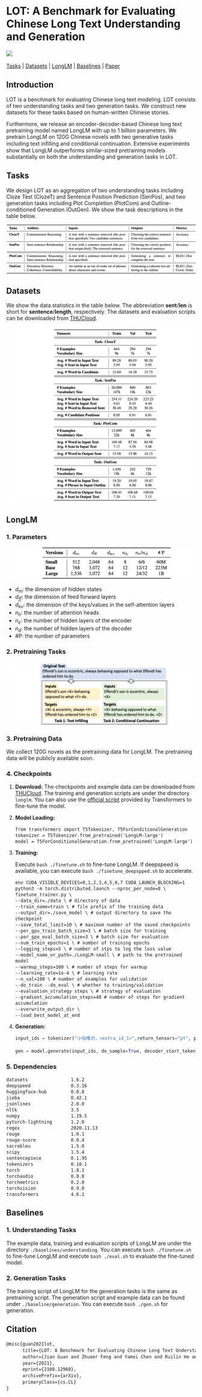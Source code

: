 # LOT: A Benchmark for Evaluating Chinese Long Text Understanding and Generation

![](https://img.shields.io/github/last-commit/thu-coai/LOT-benchmark?color=blue) 

[Tasks](#tasks) | [Datasets](#datasets) | [LongLM](#longlm) | [Baselines](#baselines) | [Paper](https://arxiv.org/abs/2108.12960)

 

## Introduction

LOT is a benchmark for evaluating Chinese long text modeling. LOT consists of two understanding tasks and two generation tasks. We construct new datasets for these tasks based on human-written Chinese stories. 

Furthermore, we release an encoder-decoder-based Chinese long text pretraining model named LongLM with up to 1 billion parameters. We pretrain LongLM on 120G Chinese novels with two generative tasks including text inﬁlling and conditional continuation. Extensive experiments show that LongLM outperforms similar-sized pretraining models substantially on both the understanding and generation tasks in LOT.



## Tasks

We design LOT as an aggregation of two understanding tasks including Cloze Test (ClozeT) and Sentence Position Prediction (SenPos), and two generation tasks including Plot Completion (PlotCom) and Outline-conditioned Generation (OutGen). We show the task descriptions in the table below.

![](./figure/task.png)

### 

## Datasets

We show the data statistics in the table below. The abbreviation **sent**/**len** is short for **sentence**/**length**, respectively.  The datasets and evaluation scripts can be downloaded from [THUCloud](https://cloud.tsinghua.edu.cn/d/0cf033b0c7c049be855d/).

<img src="./figure/dataset.png" style="zoom:100%;" />



## LongLM

### 1. Parameters

<img src="./figure/param.png" style="zoom:100%;" />

- $d_m$: the dimension of hidden states
- $d_{ff}$: the dimension of feed forward layers
- $d_{kv}$: the dimension of  the keys/values in the self-attention layers
- $n_h$: the number of attention heads
- $n_e$: the number of hidden layers of the encoder
- $n_d$: the number of hidden layers of the decoder
- \#P: the number of parameters

### 2. Pretraining Tasks

<img src="./figure/pretrain_task.png" style="zoom:100%;" />

### 3. Pretraining Data

We collect 120G novels as the pretraining data for LongLM. The pretraining data will be publicly available soon.

### 4. Checkpoints

1. **Download:** The checkpoints and example data can be downloaded from [THUCloud](https://cloud.tsinghua.edu.cn/d/576f340a43964a23b1a5/). The training and generation scripts are under the directory `longlm`. You can also use the [official script](https://github.com/huggingface/transformers/tree/v4.6.0-release/examples/legacy/seq2seq) provided by Transformers to fine-tune the model.

2. **Model Loading:** 

   ```python\
   from transformers import T5Tokenizer, T5ForConditionalGeneration
   tokenizer = T5Tokenizer.from_pretrained('LongLM-large')
   model = T5ForConditionalGeneration.from_pretrained('LongLM-large')
   ```

3. **Training:**

   Execute `bash ./finetune.sh` to fine-tune LongLM. If deepspeed is available, you can execute `bash ./finetune_deepspped.sh` to accelerate.

   ```shell
   env CUDA_VISIBLE_DEVICES=0,1,2,3,4,5,6,7 CUDA_LAUNCH_BLOCKING=1 python3 -m torch.distributed.launch --nproc_per_node=8 \
   finetune_trainer.py \
   --data_dir=./data \ # directory of data
   --train_name=train \ # file prefix of the training data
   --output_dir=./save_model \ # output directory to save the checkpoint
   --save_total_limit=10 \ # maximum number of the saved checkpoints
   --per_gpu_train_batch_size=3 \ # batch size for training
   --per_gpu_eval_batch_size=3 \ # batch size for evaluation
   --num_train_epochs=1 \ # number of training epochs
   --logging_steps=5 \ # number of stps to log the loss value
   --model_name_or_path=./LongLM-small \ # path to the pretrained model
   --warmup_steps=100 \ # number of steps for warmup
   --learning_rate=1e-4 \ # learning rate
   --n_val=100 \ # number of examples for validation
   --do_train --do_eval \ # whether to training/validation
   --evaluation_strategy steps \ # strategy of evaluation
   --gradient_accumulation_steps=40 # number of steps for gradient accumulation
   --overwrite_output_dir \
   --load_best_model_at_end
   ```

4. **Generation:**

   ```python
   input_ids = tokenizer("小咕噜对，<extra_id_1>",return_tensors="pt", padding=True, truncation=True, max_length=512).input_ids.to(device)
   
   gen = model.generate(input_ids, do_sample=True, decoder_start_token_id=1, top_p=0.9, max_length=512)
   ```


### 5. Dependencies

```
datasets                1.6.2
deepspeed               0.3.16
huggingface-hub         0.0.8
jieba                   0.42.1
jsonlines               2.0.0
nltk                    3.5
numpy                   1.19.5
pytorch-lightning       1.2.0
regex                   2020.11.13
rouge                   1.0.1
rouge-score             0.0.4
sacrebleu               1.5.0
scipy                   1.5.4
sentencepiece           0.1.95
tokenizers              0.10.1
torch                   1.8.1
torchaudio              0.8.0
torchmetrics            0.2.0
torchvision             0.9.0
transformers            4.6.1
```



## Baselines

### 1. Understanding Tasks 

The example data, training and evaluation scripts of LongLM are under the directory `./baselines/understanding`. You can execute `bash ./finetune.sh` to fine-tune LongLM and execute `bash ./eval.sh` to evaluate the fine-tuned model.

### 2. Generation Tasks

The training script of LongLM for the generation tasks is the same as pretraining script. The generation script and example data can be found under `./baseline/generation`. You can execute `bash ./gen.sh` for generation.



## Citation

```txt
@misc{guan2021lot,
      title={LOT: A Benchmark for Evaluating Chinese Long Text Understanding and Generation}, 
      author={Jian Guan and Zhuoer Feng and Yamei Chen and Ruilin He and Xiaoxi Mao and Changjie Fan and Minlie Huang},
      year={2021},
      eprint={2108.12960},
      archivePrefix={arXiv},
      primaryClass={cs.CL}
}
```

